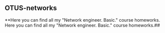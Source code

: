 ## OTUS-networks 
**Here you can find all my "Network engineer. Basic." course homeworks.
Here you can find all my "Network engineer. Basic." course homeworks.##
